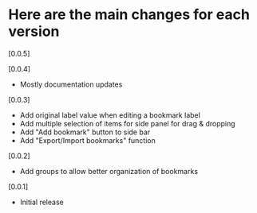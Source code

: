 # Here are the main changes for each version
[0.0.5]


[0.0.4]
- Mostly documentation updates

[0.0.3]
- Add original label value when editing a bookmark label
- Add multiple selection of items for side panel for drag & dropping
- Add "Add bookmark" button to side bar
- Add "Export/Import bookmarks" function

[0.0.2]
- Add groups to allow better organization of bookmarks

[0.0.1]
- Initial release
